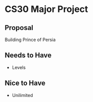 # CS30 Major Project

## Proposal
Building Prince of Persia

## Needs to Have
- Levels

## Nice to Have
- Unilimited
